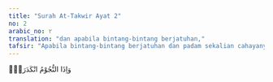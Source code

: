 ```yaml
---
title: "Surah At-Takwir Ayat 2"
no: 2
arabic_no: ٢
translation: "dan apabila bintang-bintang berjatuhan,"
tafsir: "Apabila bintang-bintang berjatuhan dan padam sekalian cahayanya."
---
```

وَاِذَا النُّجُوْمُ انْكَدَرَتْۖ